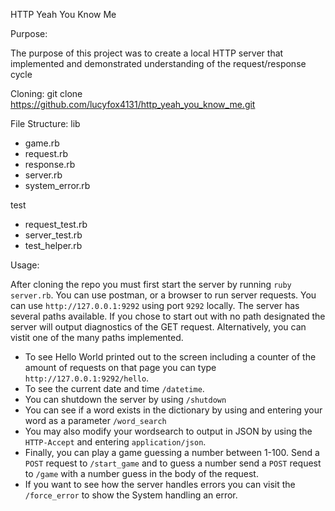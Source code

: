 HTTP Yeah You Know Me

Purpose:

The purpose of this project was to create a local HTTP server that implemented and demonstrated understanding of the request/response cycle

Cloning:
git clone https://github.com/lucyfox4131/http_yeah_you_know_me.git

File Structure:
lib
  - game.rb
  - request.rb
  - response.rb
  - server.rb
  - system_error.rb

test
  - request_test.rb
  - server_test.rb
  - test_helper.rb

Usage:

After cloning the repo you must first start the server by running `ruby server.rb`. You can use postman, or a browser to run server requests. You can use `http://127.0.0.1:9292` using port `9292` locally. The server has several paths available. If you chose to start out with no path designated the server will output diagnostics of the GET request. Alternatively, you can vistit one of the many paths implemented.
* To see Hello World printed out to the screen including a counter of the amount of requests on that page you can type  `http://127.0.0.1:9292/hello`.
* To see the current date and time `/datetime`.
* You can shutdown the server by using  `/shutdown`
* You can see if a word exists in the dictionary by using and entering your word as a parameter  `/word_search`
* You may also modify your wordsearch to output in JSON by using the `HTTP-Accept` and entering `application/json`.
* Finally, you can play a game guessing a number between 1-100. Send a `POST` request to `/start_game` and to guess a number send a `POST` request to `/game` with a number guess in the body of the request.
* If you want to see how the server handles errors you can visit the `/force_error` to show the System handling an error.
